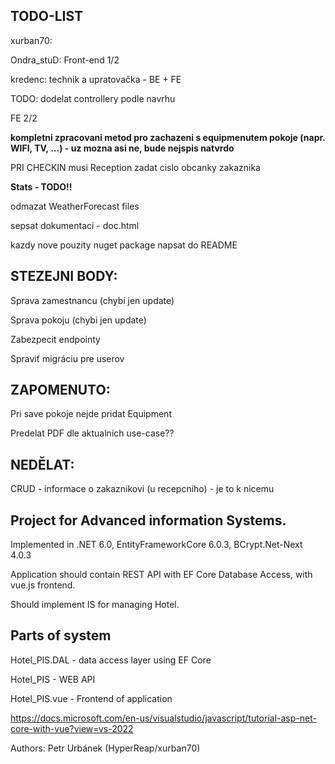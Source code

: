 ## TODO-LIST

xurban70:

Ondra_stuD: Front-end 1/2

kredenc: technik a upratovačka - BE + FE

TODO: dodelat controllery podle navrhu

FE 2/2

**kompletni zpracovani metod pro zachazeni s equipmenutem pokoje (napr. WIFI, TV, ...) - uz mozna asi ne, bude nejspis natvrdo**

PRI CHECKIN musi Reception zadat cislo obcanky zakaznika

**Stats - TODO!!**




odmazat WeatherForecast files

sepsat dokumentaci - doc.html

kazdy nove pouzity nuget package napsat do README


## STEZEJNI BODY:

 Sprava zamestnancu (chybi jen update)
 
 Sprava pokoju (chybi jen update)
 
 Zabezpecit endpointy
 
 Spraviť migráciu pre userov

## ZAPOMENUTO:

Pri save pokoje nejde pridat Equipment

Predelat PDF dle aktualnich use-case??



## NEDĚLAT:
CRUD - informace o zakaznikovi (u recepcniho) - je to k nicemu


## Project for Advanced information Systems.

Implemented in .NET 6.0, EntityFrameworkCore 6.0.3, BCrypt.Net-Next 4.0.3

Application should contain REST API with EF Core Database Access, with vue.js frontend.

Should implement IS for managing Hotel.

## Parts of system

Hotel_PIS.DAL	- data access layer using EF Core

Hotel_PIS		- WEB API

Hotel_PIS.vue	- Frontend of application

https://docs.microsoft.com/en-us/visualstudio/javascript/tutorial-asp-net-core-with-vue?view=vs-2022

Authors: Petr Urbánek (HyperReap/xurban70)

